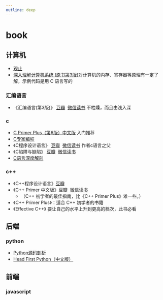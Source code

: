 ```yaml
---
outline: deep
---
```

# book
## 计算机
- [观止](https://book.douban.com/subject/3699395/)
- [深入理解计算机系统 (原书第3版)](https://book.douban.com/subject/26912767/)对计算机的内存、寄存器等原理有一定了解，示例代码是用 C 语言写的
### 汇编语言
- 《汇编语言(第3版)》 [豆瓣](https://book.douban.com/subject/25726019/) &nbsp;[微信读书](https://weread.qq.com/web/reader/55132f10811e5f3d7g010f91) 不枯燥，而且由浅入深
### c
- [C Primer Plus（第6版）中文版](https://book.douban.com/subject/26792521/) 入门推荐
- [C专家编程](https://book.douban.com/subject/2377310/)
- 《C程序设计语言》 [豆瓣](https://book.douban.com/subject/1139336/) &nbsp;[微信读书](https://weread.qq.com/web/reader/32b32be0811e1a577g013e9a) 作者c语言之父
- 《C陷阱与缺陷》 [豆瓣](https://book.douban.com/subject/2778632/) &nbsp;[微信读书](https://weread.qq.com/web/reader/1b532a607219c40e1b551b6)
- [C语言深度解剖](https://book.douban.com/subject/4924419/)
### c++
- 《C++程序设计语言》[豆瓣](https://book.douban.com/subject/4604591/) 
- 《C++ Primer 中文版》[豆瓣](https://weread.qq.com/web/reader/ff732fe072021a24ff7bb24) &nbsp;[微信读书](https://book.douban.com/subject/25708312/)
  - （C++ 初学者的最佳指南，比《C++ Primer Plus》难一些。）
- 《C++ Primer Plus》：适合 C++ 初学者的书籍
- 《Effective C++》 要让自己的水平上升到更高的档次，此书必看
## 后端
### python
- [Python源码剖析](https://book.douban.com/subject/3117898/)
- [Head First Python（中文版）](https://book.douban.com/subject/10561367/)
## 前端
### javascript
